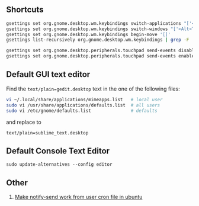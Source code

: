 ## Shortcuts
```bash
gsettings set org.gnome.desktop.wm.keybindings switch-applications "['<Super>Tab']" # don't group windows on Alt+Tab
gsettings set org.gnome.desktop.wm.keybindings switch-windows "['<Alt>Tab']"        # don't group windows on Alt+Tab
gsettings set org.gnome.desktop.wm.keybindings begin-move '[]'                      # release Alt+F7 shortcut for PhpStorm
gsettings list-recursively org.gnome.desktop.wm.keybindings | grep -F '<Alt>F7'     # find specific shortcut

gsettings set org.gnome.desktop.peripherals.touchpad send-events disabled-on-external-mouse # automatically disable the touchpad when a mouse is plugged in
gsettings set org.gnome.desktop.peripherals.touchpad send-events enabled                    # undo previous config 
```

## Default GUI text editor

Find the `text/plain=gedit.desktop` text in the one of the following files:

```bash
vi ~/.local/share/applications/mimeapps.list   # local user
sudo vi /usr/share/applications/defaults.list  # all users
sudo vi /etc/gnome/defaults.list               # defaults
```
and replace to

    text/plain=sublime_text.desktop
    
## Default Console Text Editor

    sudo update-alternatives --config editor
    
## Other
    
1. [Make notify-send work from user cron file in ubuntu](https://selivan.github.io/2016/07/08/notify-send-from-cron-in-ubuntu.html)
